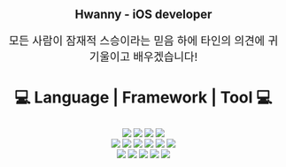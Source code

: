 
<div align="center">
  <h2> Hwanny - iOS developer </h2>
  
  
  
  <p style ="font-size : 20px;">모든 사람이 잠재적 스승이라는 믿음 하에 타인의 의견에 귀기울이고 배우겠습니다!</p>


  
  <h3 style ="font-size : 2em; font-weight:700;">💻 Language | Framework | Tool 💻</h3>
  <div >
    <img src="https://img.shields.io/badge/swift-F05138?style=for-the-badge&logo=swift&logoColor=white">
    <img src="https://img.shields.io/badge/dart-0175C2?style=for-the-badge&logo=dart&logoColor=white">
    <img src="https://img.shields.io/badge/javascript-F7DF1E?style=for-the-badge&logo=javascript&logoColor=white">
    <img src="https://img.shields.io/badge/python-3776AB?style=for-the-badge&logo=python%20IDE&logoColor=white">
  </div>

  <div >
    <img src="https://img.shields.io/badge/uikit-2396F3?style=for-the-badge&logo=uikit&logoColor=white">
    <img src="https://img.shields.io/badge/swiftui-F05138?style=for-the-badge&logo=swift&logoColor=white">
    <img src="https://img.shields.io/badge/flutter-02569B?style=for-the-badge&logo=flutter&logoColor=white">
    <img src="https://img.shields.io/badge/react-61DAFB?style=for-the-badge&logo=react&logoColor=white">
    <img src="https://img.shields.io/badge/vue-4FC08D?style=for-the-badge&logo=vuedotjs&logoColor=white">
    <img src="https://img.shields.io/badge/django-092E20?style=for-the-badge&logo=django&logoColor=white">
  </div>
  
  <div >
    <img src="https://img.shields.io/badge/git-F05032?style=for-the-badge&logo=git&logoColor=white">
    <img src="https://img.shields.io/badge/figma-00B899?style=for-the-badge&logo=figma&logoColor=white">
    <img src="https://img.shields.io/badge/jira-0052CC?style=for-the-badge&logo=jira&logoColor=white">
    <img src="https://img.shields.io/badge/notion-000000?style=for-the-badge&logo=notion%20IDE&logoColor=white">
    <img src="https://img.shields.io/badge/discord-5865F2?style=for-the-badge&logo=discord%20IDE&logoColor=white">
  </div>

  <br/>

  <!--
  <div key="1">
  <img src=http://mazassumnida.wtf/api/v2/generate_badge?boj=asdryzx width="280" height="140" alt="baekjoon" />
  </div>
  -->
  
</div>
